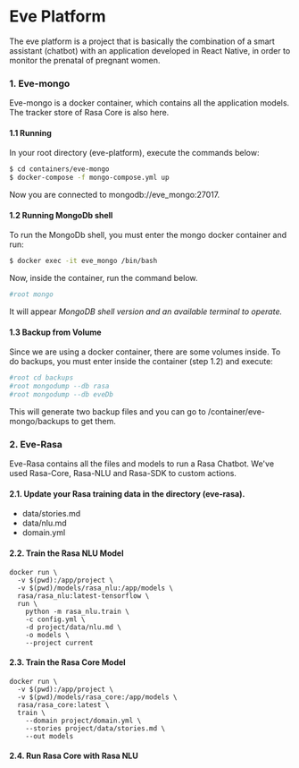 # Eve Platform
The eve platform is a project that is basically the combination of a smart assistant (chatbot) with an application developed in React Native, in order to monitor the prenatal of pregnant women.

### 1. Eve-mongo
Eve-mongo is a docker container, which contains all the application models. The tracker store of Rasa Core is also here.

#### 1.1 Running

In your root directory (eve-platform), execute the commands below:

```sh
$ cd containers/eve-mongo
$ docker-compose -f mongo-compose.yml up
```
Now you are connected to mongodb://eve_mongo:27017.

#### 1.2 Running MongoDb shell

To run the MongoDb shell, you must enter the mongo docker container and run:

```sh
$ docker exec -it eve_mongo /bin/bash
```
Now, inside the container, run the command below.

```sh
#root mongo
```

It will appear <i>MongoDB shell version and an available terminal to operate.</i>

#### 1.3 Backup from Volume

Since we are using a docker container, there are some volumes inside. To do backups, you must enter inside the container (step 1.2) and execute:

```sh
#root cd backups
#root mongodump --db rasa 
#root mongodump --db eveDb
```

This will generate two backup files and you can go to /container/eve-mongo/backups to get them. 

### 2. Eve-Rasa
Eve-Rasa contains all the files and models to run a Rasa Chatbot. We've used Rasa-Core, Rasa-NLU and Rasa-SDK to custom actions.
#### 2.1. Update your Rasa training data in the directory (eve-rasa).
- data/stories.md
- data/nlu.md
- domain.yml

#### 2.2. Train the Rasa NLU Model

```
docker run \
  -v $(pwd):/app/project \
  -v $(pwd)/models/rasa_nlu:/app/models \
  rasa/rasa_nlu:latest-tensorflow \
  run \
    python -m rasa_nlu.train \
    -c config.yml \
    -d project/data/nlu.md \
    -o models \
    --project current
```

#### 2.3. Train the Rasa Core Model

```
docker run \
  -v $(pwd):/app/project \
  -v $(pwd)/models/rasa_core:/app/models \
  rasa/rasa_core:latest \
  train \
    --domain project/domain.yml \
    --stories project/data/stories.md \
    --out models
```

#### 2.4. Run Rasa Core with Rasa NLU

